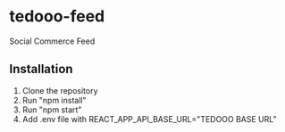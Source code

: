 # tedooo-feed
Social Commerce Feed

## Installation
1. Clone the repository
2. Run "npm install"
3. Run "npm start"
4. Add .env file with REACT_APP_API_BASE_URL="TEDOOO BASE URL"

